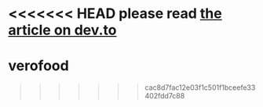 <<<<<<< HEAD
please read [the article on dev.to](https://dev.to/bdelespierre/how-to-implement-a-basic-role-based-acl-in-laravel-5057)
=======
# verofood
>>>>>>> cac8d7fac12e03f1c501f1bceefe33402fdd7c88
